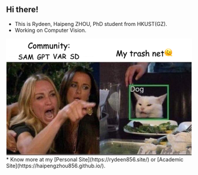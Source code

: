 ## Hi there!
* This is Rydeen, Haipeng ZHOU, PhD student from HKUST(GZ).<br>
* Working on Computer Vision.<be>
<center>
  <img src="https://github.com/lesslie856/lesslie856.github.io/blob/main/caprice_fig/meme_net.png"  title=":p">
</center>
* Know more at my [Personal Site](https://rydeen856.site/) or [Academic Site](https://haipengzhou856.github.io/). <br>

<!--
**haipengzhou856/haipengzhou856** is a ✨ _special_ ✨ repository because its `README.md` (this file) appears on your GitHub profile.

Here are some ideas to get you started:

- 🔭 I’m currently working on ...
- 🌱 I’m currently learning ...
- 👯 I’m looking to collaborate on ...
- 🤔 I’m looking for help with ...
- 💬 Ask me about ...
- 📫 How to reach me: ...
- 😄 Pronouns: ...
- ⚡ Fun fact: ...
-->
